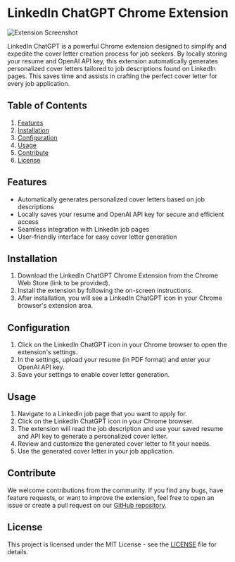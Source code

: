 # LinkedIn ChatGPT Chrome Extension

![Extension Screenshot](https://github.com/cyber-bytezz/Cover-AI/assets/130319315/185fa506-d66e-4be5-bb50-260ab237d40e)

LinkedIn ChatGPT is a powerful Chrome extension designed to simplify and expedite the cover letter creation process for job seekers. By locally storing your resume and OpenAI API key, this extension automatically generates personalized cover letters tailored to job descriptions found on LinkedIn pages. This saves time and assists in crafting the perfect cover letter for every job application.

## Table of Contents
1. [Features](#features)
2. [Installation](#installation)
3. [Configuration](#configuration)
4. [Usage](#usage)
5. [Contribute](#contribute)
6. [License](#license)

## Features
- Automatically generates personalized cover letters based on job descriptions
- Locally saves your resume and OpenAI API key for secure and efficient access
- Seamless integration with LinkedIn job pages
- User-friendly interface for easy cover letter generation

## Installation
1. Download the LinkedIn ChatGPT Chrome Extension from the Chrome Web Store (link to be provided).
2. Install the extension by following the on-screen instructions.
3. After installation, you will see a LinkedIn ChatGPT icon in your Chrome browser's extension area.

## Configuration
1. Click on the LinkedIn ChatGPT icon in your Chrome browser to open the extension's settings.
2. In the settings, upload your resume (in PDF format) and enter your OpenAI API key.
3. Save your settings to enable cover letter generation.

## Usage
1. Navigate to a LinkedIn job page that you want to apply for.
2. Click on the LinkedIn ChatGPT icon in your Chrome browser.
3. The extension will read the job description and use your saved resume and API key to generate a personalized cover letter.
4. Review and customize the generated cover letter to fit your needs.
5. Use the generated cover letter in your job application.

## Contribute
We welcome contributions from the community. If you find any bugs, have feature requests, or want to improve the extension, feel free to open an issue or create a pull request on our [GitHub repository](link-to-repo).

## License
This project is licensed under the MIT License - see the [LICENSE](link-to-license) file for details.

